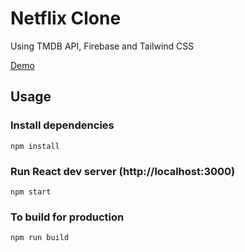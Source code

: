 
# Netflix Clone 
Using TMDB API, Firebase and Tailwind CSS

[Demo](https://my-netflix-clone01.netlify.app/)



## Usage

### Install dependencies

```
npm install
```

### Run React dev server (http://localhost:3000)

```
npm start
```

### To build for production

```
npm run build
```
